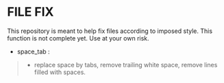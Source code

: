 # **FILE FIX**

This repository is meant to help fix files according to imposed style. This function is not complete yet. Use at your own risk.

- space_tab :
> - replace space by tabs, remove trailing white space, remove lines filled with spaces.
